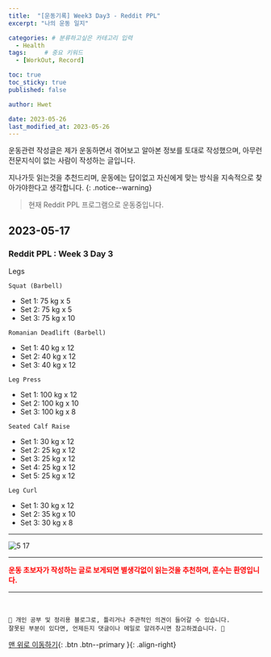 ```yaml
---
title:  "[운동기록] Week3 Day3 - Reddit PPL"  
excerpt: "나의 운동 일지"

categories: # 분류하고싶은 카테고리 입력
  - Health
tags:     # 중요 키워드
  - [WorkOut, Record]

toc: true
toc_sticky: true
published: false

author: Hwet

date: 2023-05-26
last_modified_at: 2023-05-26
---
```


운동관련 작성글은 제가 운동하면서 겪어보고 알아본 정보를 토대로 작성했으며, 아무런 전문지식이 없는 사람이 작성하는 글입니다.

지나가듯 읽는것을 추천드리며, 운동에는 답이없고 자신에게 맞는 방식을 지속적으로 찾아가야한다고 생각합니다.
{: .notice--warning}

> 현재 Reddit PPL 프로그램으로 운동중입니다.

## 2023-05-17

### Reddit PPL : Week 3 Day 3

Legs

`Squat (Barbell)`

- Set 1: 75 kg x 5
- Set 2: 75 kg x 5
- Set 3: 75 kg x 10

`Romanian Deadlift (Barbell)`

- Set 1: 40 kg x 12
- Set 2: 40 kg x 12
- Set 3: 40 kg x 12

`Leg Press`

- Set 1: 100 kg x 12
- Set 2: 100 kg x 10
- Set 3: 100 kg x 8

`Seated Calf Raise`

- Set 1: 30 kg x 12
- Set 2: 25 kg x 12
- Set 3: 25 kg x 12
- Set 4: 25 kg x 12
- Set 5: 25 kg x 12

`Leg Curl`

- Set 1: 30 kg x 12
- Set 2: 35 kg x 10
- Set 3: 30 kg x 8

---

![5 17](https://github.com/hwet-j/hwet-j.github.io/assets/81364742/fd34aed0-5ffb-44f2-b4b3-24c74002918a)

***

<strong style="color:red">운동 초보자가 작성하는 글로 보게되면 별생각없이 읽는것을 추천하며, 훈수는 환영입니다.</strong>



***
<br>
    
    📢 개인 공부 및 정리용 블로그로, 틀리거나 주관적인 의견이 들어갈 수 있습니다.
    잘못된 부분이 있다면, 언제든지 댓글이나 메일로 알려주시면 참고하겠습니다. 🔔

[맨 위로 이동하기](#){: .btn .btn--primary }{: .align-right}